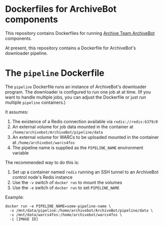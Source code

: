 # Dockerfiles for ArchiveBot components

This repository contains Dockerfiles for running [Archive Team ArchiveBot](https://github.com/ArchiveTeam/ArchiveBot) components.

At present, this repository contains a Dockerfile for ArchiveBot's downloader pipeline.

# The `pipeline` Dockerfile

The `pipeline` Dockerfile runs an instance of ArchiveBot's downloader program.  The downloader is configured to run one job at at time.  (If you want to handle multiple jobs, you can adjust the Dockerfile or just run multiple `pipeline` containers.)  

It assumes:

1. The existence of a Redis connection available via `redis://redis:6379/0`
2. An external volume for job data mounted in the container at `/home/archivebot/ArchiveBot/pipeline/data`
3. An external volume for WARCs to be uploaded mounted in the container at `/home/archivebot/warcs4fos`
4. The pipeline name is supplied as the `PIPELINE_NAME` environment variable

The recommended way to do this is:

1. Set up a container named `redis` running an SSH tunnel to an ArchiveBot control node's Redis instance 
2. Use the `-v` switch of `docker run` to mount the volumes
3. Use the `-e` switch of `docker run` to set `PIPELINE_NAME`

Example:

```
docker run -e PIPELINE_NAME=some-pipeline-name \
  -v /mnt/data/pipeline:/home/archivebot/ArchiveBot/pipeline/data \
  -v /mnt/data/warcs4fos:/home/archivebot/warcs4fos \
  -i [IMAGE ID]
```
